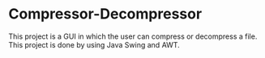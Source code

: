 # Compressor-Decompressor
This project is a GUI in which the user can compress or decompress a file. This
project is done by using Java Swing and AWT.
